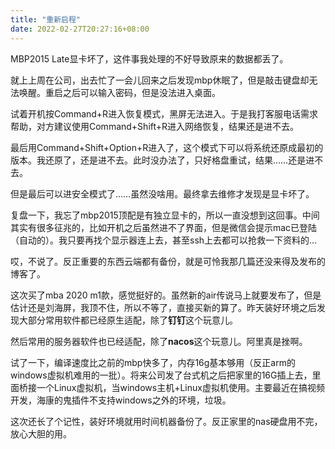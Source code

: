 ```yaml
---
title: "重新启程"
date: 2022-02-27T20:27:16+08:00
---
```


MBP2015 Late显卡坏了，这件事我处理的不好导致原来的数据都丢了。

就上上周在公司，出去忙了一会儿回来之后发现mbp休眠了，但是敲击键盘却无法唤醒。重启之后可以输入密码，但是没法进入桌面。

试着开机按Command+R进入恢复模式，黑屏无法进入。于是我打客服电话需求帮助，对方建议使用Command+Shift+R进入网络恢复，结果还是进不去。

最后用Command+Shift+Option+R进入了，这个模式下可以将系统还原成最初的版本。我还原了，还是进不去。此时没办法了，只好格盘重试，结果……还是进不去。

但是最后可以进安全模式了……虽然没啥用。最终拿去维修才发现是显卡坏了。

复盘一下，我忘了mbp2015顶配是有独立显卡的，所以一直没想到这回事。中间其实有很多征兆的，比如开机之后虽然进不了界面，但是微信会提示mac已登陆（自动的）。我只要再找个显示器连上去，甚至ssh上去都可以抢救一下资料的…



哎，不说了。反正重要的东西云端都有备份，就是可怜我那几篇还没来得及发布的博客了。

这次买了mba 2020 m1款，感觉挺好的。虽然新的air传说马上就要发布了，但是估计还是刘海屏，我顶不住，所以不等了，直接买新的算了。昨天装好环境之后发现大部分常用软件都已经原生适配，除了**钉钉**这个玩意儿。

然后常用的服务器软件也已经适配，除了**nacos**这个玩意儿。阿里真是挫啊。

试了一下，编译速度比之前的mbp快多了，内存16g基本够用（反正arm的windows虚拟机难用的一批）。将来公司发了台式机之后把家里的16G插上去，里面桥接一个Linux虚拟机，当windows主机+Linux虚拟机使用。主要最近在搞视频开发，海康的鬼插件不支持windows之外的环境，垃圾。

这次还长了个记性，装好环境就用时间机器备份了。反正家里的nas硬盘用不完，放心大胆的用。

